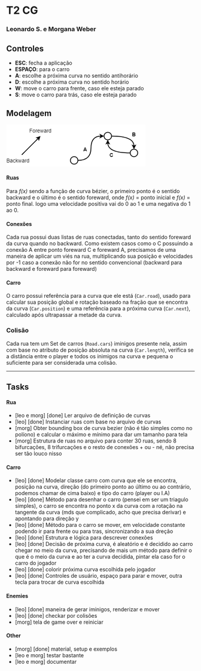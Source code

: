 # T2 CG 
### Leonardo S. e Morgana Weber

## Controles
* **ESC**: fecha a aplicação
* **ESPAÇO**: para o carro
* **A**: escolhe a próxima curva no sentido antihorário
* **D**: escolhe a próxima curva no sentido horário
* **W**: move o carro para frente, caso ele esteja parado
* **S**: move o carro para trás, caso ele esteja parado

## Modelagem
![img](Architecture.png)
#### Ruas
Para *f(x)* sendo a função de curva bézier, o primeiro ponto é o sentido backward e o último é o sentido foreward, onde *f(x)* = ponto inicial e *f(x)* = ponto final. logo uma velocidade positiva vai do 0 ao 1 e uma negativa do 1 ao 0.

#### Conexões
Cada rua possui duas listas de ruas conectadas, tanto do sentido foreward da curva quando no backward. Como existem casos como o C possuindo a conexão A entre ponto foreward C e foreward A, precisamos de uma maneira de aplicar um viés na rua, multiplicando sua posição e velocidades por -1 caso a conexão não for no sentido convencional (backward para backward e foreward para foreward) 

#### Carro
O carro possui referência para a curva que ele está (`Car.road`), usado para calcular sua posição global e rotação baseado na fração que se encontra da curva (`Car.position`) e uma referência para a próxima curva (`Car.next`), calculado após ultrapassar a metade da curva.

### Colisão
Cada rua tem um Set de carros (`Road.cars`) iminigos presente nela, assim com base no atributo de posição absoluta na curva (`Car.length`), verifica se a distância entre o player e todos os inimigos na curva e pequena o suficiente para ser considerada uma colisão.

---
## Tasks
#### Rua
* [leo e morg] [done] Ler arquivo de definição de curvas
* [leo] [done] Instanciar ruas com base no arquivo de curvas
* [morg] Obter bounding box de curva bezier (não é tão simples como no políono) e calcular o máximo e mínimo para dar um tamanho para tela
* [morg] Estrutura de ruas no arquivo para conter 30 ruas, sendo 8 bifurcações, 8 trifurcações e o resto de conexões + ou - né, não precisa ser tão louco nisso

#### Carro
* [leo] [done] Modelar classe carro com curva que ele se encontra, posição na curva, direção (do primeiro ponto ao último ou ao contrário, podemos chamar de cima baixo) e tipo do carro (player ou I.A)
* [leo] [done] Método para desenhar o carro (pensei em ser um triagulo simples), o carro se encontra no ponto x da curva com a rotação na tangente da curva (mds que complicado, acho que precisa derivar) e apontando para direção y
* [leo] [done] Método para o carro se mover, em velocidade constante podendo ir para frente ou para tras, sincronizando a sua  dreção
* [leo] [done] Estrutura e lógica para descrever conexões
* [leo] [done] Decisão de próxima curva, é aleatório e é decidido ao carro chegar no meio da curva, precisando de mais um método para definir o que é o meio da curva e ao ter a curva decidida, pintar ela caso for o carro do jogador
* [leo] [done] colorir próxima curva escolhida pelo jogador
* [leo] [done] Controles de usuário, espaço para parar e mover, outra tecla para trocar de curva escolhida

#### Enemies
* [leo] [done] maneira de gerar iminigos, renderizar e mover
* [leo] [done] checkar por colisões
* [morg] tela de game over e reiniciar

#### Other
* [morg] [done] material, setup e exemplos
* [leo e morg] testar bastante
* [leo e morg] documentar